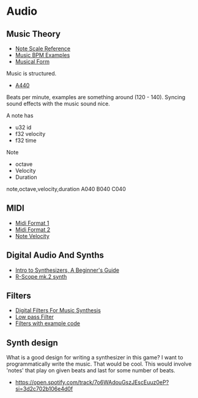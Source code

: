 # Audio

## Music Theory
- [Note Scale Reference](https://pages.mtu.edu/~suits/NoteFreqCalcs.html)
- [Music BPM Examples](https://crypt-of-the-necrodancer.fandom.com/wiki/Music)
- [Musical Form](https://en.wikipedia.org/wiki/Musical_form)

Music is structured.

- [A440](https://en.wikipedia.org/wiki/A440_(pitch_standard))

Beats per minute, examples are something around (120 - 140).
Syncing sound effects with the music sound nice.

A note has
- u32 id
- f32 velocity
- f32 time

Note
- octave
- Velocity
- Duration

note,octave,velocity,duration
A040
B040
C040

## MIDI
- [Midi Format 1](http://www.music.mcgill.ca/~ich/classes/mumt306/StandardMIDIfileformat.html#BMA1_)
- [Midi Format 2](https://electronicmusic.fandom.com/wiki/MIDI)
- [Note Velocity](https://electronicmusic.fandom.com/wiki/Velocity)

## Digital Audio And Synths
- [Intro to Synthesizers, A Beginner's Guide](https://www.youtube.com/watch?v=UmcOvAv-egI)
- [R-Scope mk.2 synth](https://www.youtube.com/watch?v=2XhaSXmPdKI)

## Filters
- [Digital Filters For Music Synthesis](https://karmafx.net/docs/karmafx_digitalfilters.pdf)
- [Low pass Filter](https://en.wikipedia.org/wiki/Low-pass_filter)
- [Filters with example code](https://www.musicdsp.org/en/latest/Filters/29-resonant-filter.html)

## Synth design
What is a good design for writing a synthesizer in this game?
I want to programmatically write the music. That would be cool.
This would involve 'notes' that play on given beats and last for some number of beats.

- https://open.spotify.com/track/7o6WAdouGszJEscEuuz0eP?si=3d2c702b106e4d0f
